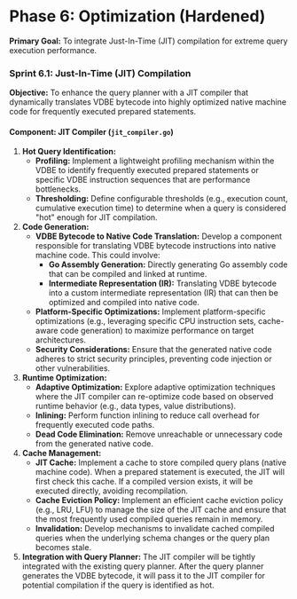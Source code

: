 # **Phase 6: Optimization (Hardened)**

**Primary Goal:** To integrate Just-In-Time (JIT) compilation for extreme query execution performance.

### **Sprint 6.1: Just-In-Time (JIT) Compilation**

**Objective:** To enhance the query planner with a JIT compiler that dynamically translates VDBE bytecode into highly optimized native machine code for frequently executed prepared statements.

#### **Component: JIT Compiler (`jit_compiler.go`)**

1.  **Hot Query Identification:**
    *   **Profiling:** Implement a lightweight profiling mechanism within the VDBE to identify frequently executed prepared statements or specific VDBE instruction sequences that are performance bottlenecks.
    *   **Thresholding:** Define configurable thresholds (e.g., execution count, cumulative execution time) to determine when a query is considered "hot" enough for JIT compilation.
2.  **Code Generation:**
    *   **VDBE Bytecode to Native Code Translation:** Develop a component responsible for translating VDBE bytecode instructions into native machine code. This could involve:
        *   **Go Assembly Generation:** Directly generating Go assembly code that can be compiled and linked at runtime.
        *   **Intermediate Representation (IR):** Translating VDBE bytecode into a custom intermediate representation (IR) that can then be optimized and compiled into native code.
    *   **Platform-Specific Optimizations:** Implement platform-specific optimizations (e.g., leveraging specific CPU instruction sets, cache-aware code generation) to maximize performance on target architectures.
    *   **Security Considerations:** Ensure that the generated native code adheres to strict security principles, preventing code injection or other vulnerabilities.
3.  **Runtime Optimization:**
    *   **Adaptive Optimization:** Explore adaptive optimization techniques where the JIT compiler can re-optimize code based on observed runtime behavior (e.g., data types, value distributions).
    *   **Inlining:** Perform function inlining to reduce call overhead for frequently executed code paths.
    *   **Dead Code Elimination:** Remove unreachable or unnecessary code from the generated native code.
4.  **Cache Management:**
    *   **JIT Cache:** Implement a cache to store compiled query plans (native machine code). When a prepared statement is executed, the JIT will first check this cache. If a compiled version exists, it will be executed directly, avoiding recompilation.
    *   **Cache Eviction Policy:** Implement an efficient cache eviction policy (e.g., LRU, LFU) to manage the size of the JIT cache and ensure that the most frequently used compiled queries remain in memory.
    *   **Invalidation:** Develop mechanisms to invalidate cached compiled queries when the underlying schema changes or the query plan becomes stale.
5.  **Integration with Query Planner:** The JIT compiler will be tightly integrated with the existing query planner. After the query planner generates the VDBE bytecode, it will pass it to the JIT compiler for potential compilation if the query is identified as hot.